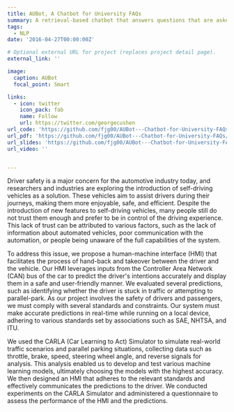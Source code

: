 ```yaml
---
title: AUBot, A Chatbot for University FAQs
summary: A retrieval-based chatbot that answers questions that are asked frequently by students at AUB.
tags: 
  - NLP
date: '2016-04-27T00:00:00Z'

# Optional external URL for project (replaces project detail page).
external_link: ''

image:
  caption: AUBot
  focal_point: Smart

links:
  - icon: twitter
    icon_pack: fab
    name: Follow
    url: https://twitter.com/georgecushen
url_code: 'https://github.com/fjg00/AUBot---Chatbot-for-University-FAQs/tree/main/Implementation'
url_pdf: 'https://github.com/fjg00/AUBot---Chatbot-for-University-FAQs/blob/main/Project%20Report.pdf'
url_slides: 'https://github.com/fjg00/AUBot---Chatbot-for-University-FAQs/blob/main/EECE%20490%20Project.pptx'
url_video: ''


---
```


Driver safety is a major concern for the automotive industry today, and researchers and industries are exploring the introduction of self-driving vehicles as a solution. These vehicles aim to assist drivers during their journeys, making them more enjoyable, safe, and efficient. Despite the introduction of new features to self-driving vehicles, many people still do not trust them enough and prefer to be in control of the driving experience. This lack of trust can be attributed to various factors, such as the lack of information about automated vehicles, poor communication with the automation, or people being unaware of the full capabilities of the system.

To address this issue, we propose a human-machine interface (HMI) that facilitates the process of hand-back and takeover between the driver and the vehicle. Our HMI leverages inputs from the Controller Area Network (CAN) bus of the car to predict the driver's intentions accurately and display them in a safe and user-friendly manner. We evaluated several predictions, such as identifying whether the driver is stuck in traffic or attempting to parallel-park.
As our project involves the safety of drivers and passengers, we must comply with several standards and constraints. Our system must make accurate predictions in real-time while running on a local device, adhering to various standards set by associations such as SAE, NHTSA, and ITU.

We used the CARLA (Car Learning to Act) Simulator to simulate real-world traffic scenarios and parallel parking situations, collecting data such as throttle, brake, speed, steering wheel angle, and reverse signals for analysis. This analysis enabled us to develop and test various machine learning models, ultimately choosing the models with the highest accuracy. We then designed an HMI that adheres to the relevant standards and effectively communicates the predictions to the driver. We conducted experiments on the CARLA Simulator and administered a questionnaire to assess the performance of the HMI and the predictions. 
